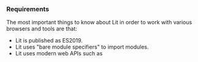 ### Requirements

The most important things to know about Lit in order to work with various
browsers and tools are that:

- Lit is published as ES2019.
- Lit uses "bare module specifiers" to import modules.
- Lit uses modern web APIs such as <template>, custom elements, shadow DOM,
    and ParentNode.

These features are supported by the latest versions of major browsers
(including Chrome, Edge, Safari, and Firefox) and most popular tools
(such as Rollup, Webpack, Babel, and Terser) with the exception of bare
module specifier support in browsers.



![Logo](https://raw.githubusercontent.com/Andres6936/Digital.Clock/master/docs/mock/Timer.jpg)

### How to use

> npm install adan-digital-clock

Using in React

```jsx
import * as React from 'react';
import 'adan-digital-clock'

export default function App() {
    return (
    <div>
        <digital-clock theme="light"></digital-clock>
        <digital-clock theme="dark"></digital-clock>
    </div>
    );
}
```

Using in another Lit component

```javascript
import { LitElement, html } from 'lit'
import { customElement } from 'lit/decorators.js'

import 'adan-digital-clock'

@customElement('my-element')
export class MyElement extends LitElement {
    render() {
        return html`
        <digital-clock theme="light"></digital-clock>
        <digital-clock theme="dark"></digital-clock>
        `
    }
}
```

Using in the HTML

```html
<!DOCTYPE html>
<html lang="en">
<head>
    <meta charset="UTF-8" />
    <link rel="icon" type="image/svg+xml" href="/vite.svg" />
    <meta name="viewport" content="width=device-width, initial-scale=1.0" />
    <title>App</title>
    <!-- Added the link to module of digital clock -->
    <script type="module" src="node_modules/adan-digital-clock/dist/adan-digital-clock.js"></script>
</head>
<body>
    <!-- Use the Lit element as a normal tag of HTML -->
    <digital-clock theme="dark"></digital-clock>
    <digital-clock theme="light"></digital-clock>
</body>
</html>
```

Mock Design: [Lorenzo Buosi](https://dribbble.com/lorenzobuosi)

See [Page](https://dribbble.com/shots/1012575--Freebie-Timer)
